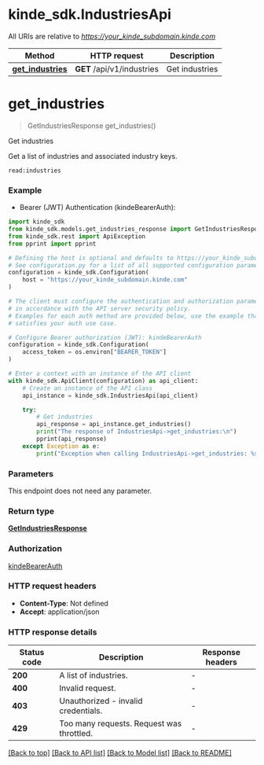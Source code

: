# kinde_sdk.IndustriesApi

All URIs are relative to *https://your_kinde_subdomain.kinde.com*

Method | HTTP request | Description
------------- | ------------- | -------------
[**get_industries**](IndustriesApi.md#get_industries) | **GET** /api/v1/industries | Get industries


# **get_industries**
> GetIndustriesResponse get_industries()

Get industries

Get a list of industries and associated industry keys.

<div>
  <code>read:industries</code>
</div>


### Example

* Bearer (JWT) Authentication (kindeBearerAuth):

```python
import kinde_sdk
from kinde_sdk.models.get_industries_response import GetIndustriesResponse
from kinde_sdk.rest import ApiException
from pprint import pprint

# Defining the host is optional and defaults to https://your_kinde_subdomain.kinde.com
# See configuration.py for a list of all supported configuration parameters.
configuration = kinde_sdk.Configuration(
    host = "https://your_kinde_subdomain.kinde.com"
)

# The client must configure the authentication and authorization parameters
# in accordance with the API server security policy.
# Examples for each auth method are provided below, use the example that
# satisfies your auth use case.

# Configure Bearer authorization (JWT): kindeBearerAuth
configuration = kinde_sdk.Configuration(
    access_token = os.environ["BEARER_TOKEN"]
)

# Enter a context with an instance of the API client
with kinde_sdk.ApiClient(configuration) as api_client:
    # Create an instance of the API class
    api_instance = kinde_sdk.IndustriesApi(api_client)

    try:
        # Get industries
        api_response = api_instance.get_industries()
        print("The response of IndustriesApi->get_industries:\n")
        pprint(api_response)
    except Exception as e:
        print("Exception when calling IndustriesApi->get_industries: %s\n" % e)
```



### Parameters

This endpoint does not need any parameter.

### Return type

[**GetIndustriesResponse**](GetIndustriesResponse.md)

### Authorization

[kindeBearerAuth](../README.md#kindeBearerAuth)

### HTTP request headers

 - **Content-Type**: Not defined
 - **Accept**: application/json

### HTTP response details

| Status code | Description | Response headers |
|-------------|-------------|------------------|
**200** | A list of industries. |  -  |
**400** | Invalid request. |  -  |
**403** | Unauthorized - invalid credentials. |  -  |
**429** | Too many requests. Request was throttled. |  -  |

[[Back to top]](#) [[Back to API list]](../README.md#documentation-for-api-endpoints) [[Back to Model list]](../README.md#documentation-for-models) [[Back to README]](../README.md)

